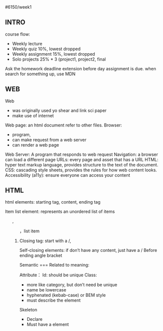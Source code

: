 #6150/week1
## INTRO
course flow:
* Weekly lecture
* Weekly quiz 10%, lowest dropped
* Weekly assignment 15%, lowest dropped
* Solo projects 25% * 3 (project1, project2, final

Ask the homework deadline extension before day assignment is due.
when search for something up, use MDN 

## WEB
Web 
* was originally used yo shear and link sci paper
* make use of internet

Web page: an html document refer to other files.
Browser: 
* program,
* can make request from a web server 
* can render a web page

Web Server: A program that responds to web request
Navigation: a browser can load a different page
URLs: every page and asset that has a URL
HTML: hyper text markup language, provides structure to the text of the document.
CSS: cascading style sheets, provides the rules for how web content looks.
Accessibility (a11y): ensure everyone can access your content

## HTML
html elements: starting tag, content, ending tag

Item list element: represents an unordered list of items<ul>, <ol>，list item<li>

Closing tag: start with a /, <p/>
Self-closing elements: if don’t have any content, just have a / Before ending angle bracket

Semantic === Related to meaning:

Attribute：
Id: should be unique
Class: 
* more like category, but don’t need be unique
* name be lowercase
* hyphenated (kebab-case) or BEM style
* must describe the element

Skeleton
* Declare <!DOCTYPE html>
* Must have a <html> element
